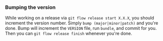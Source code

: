 ### Bumping the version

While working on a release via `git flow release start X.X.X`, you should increment the version number. Simply `bump (major|minor|patch)` and you're done. Bump will increment the `VERSION` file, run `bundle`, and commit for you. Then you can `git flow release finish` whenever you're done.
